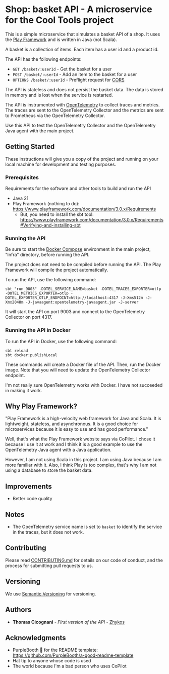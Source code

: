 # Shop: basket API - A microservice for the Cool Tools project

This is a simple microservice that simulates a basket API of a shop. It uses the [Play Framework](https://www.playframework.com/) and is written in Java (not Scala).

A basket is a collection of items. Each item has a user id and a product id.

The API has the following endpoints:
    
- `GET /basket/:userId` - Get the basket for a user
- `POST /basket/:userId` - Add an item to the basket for a user
- `OPTIONS /basket/:userId` - Preflight request for [CORS](https://developer.mozilla.org/en-US/docs/Glossary/Preflight_request)

The API is stateless and does not persist the basket data. The data is stored in memory and is lost when the service is restarted.

The API is instrumented with [OpenTelemetry](https://opentelemetry.io/) to collect traces and metrics. The traces are sent to the OpenTelemetry Collector and the metrics are sent to Prometheus via the OpenTelemetry Collector.

Use this API to test the OpenTelemetry Collector and the OpenTelemetry Java agent with the main project.

## Getting Started

These instructions will give you a copy of the project  and running on
your local machine for development and testing purposes.

### Prerequisites

Requirements for the software and other tools to build and run the API
- Java 21
- Play Framework (nothing to do): https://www.playframework.com/documentation/3.0.x/Requirements
    - But, you need to install the sbt tool: https://www.playframework.com/documentation/3.0.x/Requirements#Verifying-and-installing-sbt

### Running the API

Be sure to start the [Docker Compose](../Infra/docker-compose.yml) environment in the main project, "Infra" directory, before running the API.

The project does not need to be compiled before running the API. The Play Framework will compile the project automatically.

To run the API, use the following command:

```shell
sbt "run 9003" -DOTEL_SERVICE_NAME=basket -DOTEL_TRACES_EXPORTER=otlp -DOTEL_METRICS_EXPORTER=otlp -DOTEL_EXPORTER_OTLP_ENDPOINT=http://localhost:4317 -J-Xms512m -J-Xmx2048m -J-javaagent:opentelemetry-javaagent.jar -J-server
```

It will start the API on port 9003 and connect to the OpenTelemetry Collector on port 4317.

### Running the API in Docker

To run the API in Docker, use the following command:

```shell
sbt reload
sbt docker:publishLocal
```

These commands will create a Docker file of the API.
Then, run the Docker image.
Note that you will need to update the OpenTelemetry Collector endpoint.

I'm not really sure OpenTelemetry works with Docker. I have not succeeded in making it work.

## Why Play Framework?

"Play Framework is a high-velocity web framework for Java and Scala. It is lightweight, stateless, and asynchronous. It is a good choice for microservices because it is easy to use and has good performance."

Well, that's what the Play Framework website says via CoPilot. I chose it because I use it at work and I think it is a good example to use the OpenTelemetry Java agent with a Java application.

However, I am not using Scala in this project. I am using Java because I am more familiar with it. Also, I think Play is too complex, that's why I am not using a database to store the basket data.

## Improvements

- Better code quality

## Notes

- The OpenTelemetry service name is set to `basket` to identify the service in the traces, but it does not work.

## Contributing

Please read [CONTRIBUTING.md](..CONTRIBUTING.md) for details on our code
of conduct, and the process for submitting pull requests to us.

## Versioning

We use [Semantic Versioning](http://semver.org/) for versioning.

## Authors

- **Thomas Cicognani** - *First version of the API* -
  [Zhykos](https://github.com/Zhykos)

## Acknowledgments

- PurpleBooth 🖤 for the README template: https://github.com/PurpleBooth/a-good-readme-template
- Hat tip to anyone whose code is used
- The world because I'm a bad person who uses CoPilot
